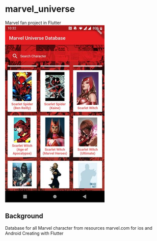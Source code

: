 # marvel_universe

Marvel fan project in Flutter
![Screenshoot](https://github.com/andrea-liu87/marvel_universe/blob/master/assets/ss.jpg)

## Background

Database for all Marvel character from resources marvel.com for ios and Android
Creating with Flutter
